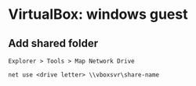 # VirtualBox: windows guest

## Add shared folder

`Explorer > Tools > Map Network Drive`

```
net use <drive letter> \\vboxsvr\share-name
```